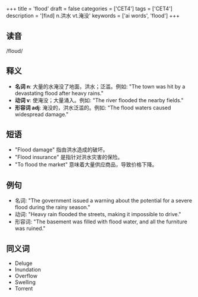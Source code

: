 +++
title = 'flood'
draft = false
categories = ['CET4']
tags = ['CET4']
description = '[flʌd] n.洪水 vt.淹没'
keywords = ['ai words', 'flood']
+++

## 读音
/floʊd/

## 释义
- **名词 n**: 大量的水淹没了地面，洪水；泛滥。例如: "The town was hit by a devastating flood after heavy rains."
- **动词 v**: 使淹没；大量涌入。例如: "The river flooded the nearby fields."
- **形容词 adj**: 淹没的，洪水泛滥的。例如: "The flood waters caused widespread damage."

## 短语
- "Flood damage" 指由洪水造成的破坏。
- "Flood insurance" 是指针对洪水灾害的保险。
- "To flood the market" 意味着大量供应商品，导致价格下降。

## 例句
- 名词: "The government issued a warning about the potential for a severe flood during the rainy season."
- 动词: "Heavy rain flooded the streets, making it impossible to drive."
- 形容词: "The basement was filled with flood water, and all the furniture was ruined."

## 同义词
- Deluge
- Inundation
- Overflow
- Swelling
- Torrent
